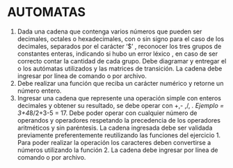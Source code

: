 # AUTOMATAS

1. Dada una cadena que contenga varios números que pueden ser decimales, octales o
   hexadecimales, con o sin signo para el caso de los decimales, separados por el carácter
   ‘$’ , reconocer los tres grupos de constantes enteras, indicando si hubo un error léxico ,
   en caso de ser correcto contar la cantidad de cada grupo.
   Debe diagramar y entregar el o los autómatas utilizados y las matrices de transición.
   La cadena debe ingresar por línea de comando o por archivo.
2. Debe realizar una función que reciba un carácter numérico y retorne un número entero.
3. Ingresar una cadena que represente una operación simple con enteros decimales y
   obtener su resultado, se debe operar con +,- ,/, *. Ejemplo = 3+4*8/2+3-5 = 17. Debe
   poder operar con cualquier número de operandos y operadores respetando la precedencia
   de los operadores aritméticos y sin paréntesis.
   La cadena ingresada debe ser validada previamente preferentemente reutilizando las
   funciones del ejercicio 1.
   Para poder realizar la operación los caracteres deben convertirse a números utilizando la
   función 2.
   La cadena debe ingresar por línea de comando o por archivo.
